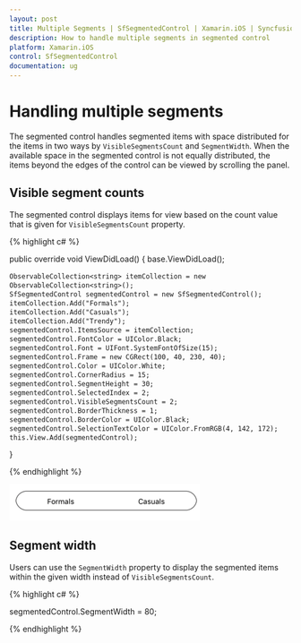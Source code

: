 ```yaml
---
layout: post
title: Multiple Segments | SfSegmentedControl | Xamarin.iOS | Syncfusion
description: How to handle multiple segments in segmented control
platform: Xamarin.iOS
control: SfSegmentedControl
documentation: ug
---
```


# Handling multiple segments

The segmented control handles segmented items with space distributed for the items in two ways by `VisibleSegmentsCount` and `SegmentWidth`. When the available space in the segmented control is not equally distributed, the items beyond the edges of the control can be viewed by scrolling the panel.

## Visible segment counts

The segmented control displays items for view based on the count value that is given for `VisibleSegmentsCount` property. 

{% highlight c# %}

public override void ViewDidLoad()
{
    base.ViewDidLoad();

    ObservableCollection<string> itemCollection = new ObservableCollection<string>();
    SfSegmentedControl segmentedControl = new SfSegmentedControl();
    itemCollection.Add("Formals");
    itemCollection.Add("Casuals");
    itemCollection.Add("Trendy");
    segmentedControl.ItemsSource = itemCollection;
    segmentedControl.FontColor = UIColor.Black;
    segmentedControl.Font = UIFont.SystemFontOfSize(15);
    segmentedControl.Frame = new CGRect(100, 40, 230, 40);
    segmentedControl.Color = UIColor.White;
    segmentedControl.CornerRadius = 15;
    segmentedControl.SegmentHeight = 30;
    segmentedControl.SelectedIndex = 2;
    segmentedControl.VisibleSegmentsCount = 2;
    segmentedControl.BorderThickness = 1;
    segmentedControl.BorderColor = UIColor.Black;
    segmentedControl.SelectionTextColor = UIColor.FromRGB(4, 142, 172);
    this.View.Add(segmentedControl);
}

{% endhighlight %}

![SegmentedControl VisibleSegmentsCount in Xamarin.iOS](images/Multiple-segments/SegmentedControl_VisibleSegments.png)

## Segment width

Users can use the `SegmentWidth` property to display the segmented items within the given width instead of `VisibleSegmentsCount`.

{% highlight c# %}

segmentedControl.SegmentWidth = 80;

{% endhighlight %}
